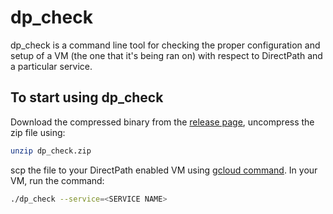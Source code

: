 # dp_check

dp_check is a command line tool for checking the proper configuration and setup of a VM (the one that it's being ran on) with respect to DirectPath and a particular service.

## To start using dp_check

Download the compressed binary from the [release page](https://github.com/GoogleCloudPlatform/grpc-gcp-tools/releases), uncompress the zip file using:

```sh
unzip dp_check.zip
```

scp the file to your DirectPath enabled VM using [gcloud command](https://cloud.google.com/sdk/gcloud/reference/compute/scp). In your VM, run the command:

```sh
./dp_check --service=<SERVICE NAME>
```
